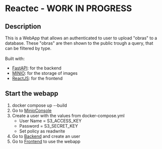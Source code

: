 # Reactec - WORK IN PROGRESS

## Description
This is a WebApp that allows an authenticated to user to upload "obras" to a database. 
These "obras" are then shown to the public trough a query, that can be filtered by type.
<br>
<br>
Built with:
- [FastAPI](https://fastapi.tiangolo.com/): for the backend
- [MINIO](https://min.io/): for the storage of images 
- [ReactJS](https://reactjs.org/): for the frontend

## Start the webapp
1. docker compose up --build
2. Go to [MinioConsole](http://127.0.0.1:9090/)
3. Create a user with the values from docker-compose.yml 
    - User Name = S3_ACCESS_KEY
    - Password = S3_SECRET_KEY
    - Set policy as readwrite
4. Go to [Backend](http://0.0.0.0:8000/docs#/default/create_user_users__post) and create an user
5. Go to [Frontend](http://0.0.0.0:3001/) to use the webapp


